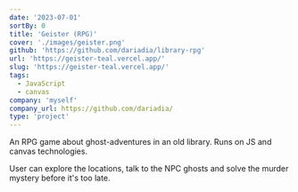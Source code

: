 ```yaml
---
date: '2023-07-01'
sortBy: 0
title: 'Geister (RPG)'
cover: './images/geister.png'
github: 'https://github.com/dariadia/library-rpg'
url: 'https://geister-teal.vercel.app/'
slug: 'https://geister-teal.vercel.app/'
tags: 
  - JavaScript
  - canvas
company: 'myself'
company_url: https://github.com/dariadia/
type: 'project'
---
```


An RPG game about ghost-adventures in an old library. Runs on JS and canvas technologies. 

User can explore the locations, talk to the NPC ghosts and solve the murder mystery before it's too late.
